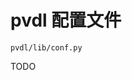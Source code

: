 <!-- pvdl_config.md, parse_video/doc/
   - language: Chinese (zh_cn) 
  -->

# pvdl 配置文件
`pvdl/lib/conf.py`

TODO
<!-- end pvdl_config.md -->



